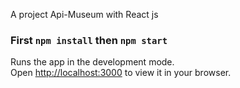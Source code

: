 A project Api-Museum with React js

### First `npm install` then `npm start`

Runs the app in the development mode.\
Open [http://localhost:3000](http://localhost:3000) to view it in your browser.